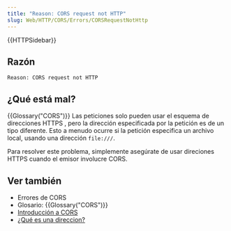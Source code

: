 ```yaml
---
title: "Reason: CORS request not HTTP"
slug: Web/HTTP/CORS/Errors/CORSRequestNotHttp
---
```


{{HTTPSidebar}}

## Razón

```
Reason: CORS request not HTTP
```

## ¿Qué está mal?

{{Glossary("CORS")}} Las peticiones solo pueden usar el esquema de direcciones HTTPS , pero la dirección especificada por la petición es de un tipo diferente. Esto a menudo ocurre si la petición especifica un archivo local, usando una dirección `file:///`.

Para resolver este problema, simplemente asegúrate de usar direciones HTTPS cuando el emisor involucre CORS.

## Ver también

- Errores de CORS
- Glosario: {{Glossary("CORS")}}
- [Introducción a CORS](/es/docs/Web/HTTP/CORS)
- [¿Qué es una direccion?](/es/docs/Learn/Common_questions/Web_mechanics/What_is_a_URL)
